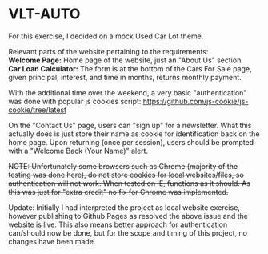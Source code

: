 # VLT-AUTO

For this exercise, I decided on a mock Used Car Lot theme.

Relevant parts of the website pertaining to the requirements: <br>
**Welcome Page:** Home page of the website, just an "About Us" section <br>
**Car Loan Calculator:** The form is at the bottom of the Cars For Sale page, given principal, interest, and time in months, returns monthly payment.

With the additional time over the weekend, a very basic "authentication" was done with popular js cookies script: https://github.com/js-cookie/js-cookie/tree/latest <br>

On the "Contact Us" page, users can "sign up" for a newsletter. What this actually does is just store their name as cookie for identification back on the home page. Upon returning (once per session), users should be prompted with a "Welcome Back (Your Name)" alert.<br>

~~NOTE: Unfortunately some browsers such as Chrome (majority of the testing was done here), do not store cookies for local websites/files, so authentication will not work. When tested on IE, functions as it should. As this was just for "extra credit" no fix for Chrome was implemented.~~

Update: Initially I had interpreted the project as local website exercise, however publishing to Github Pages as resolved the above issue and the website is live. This also means better approach for authentication can/should now be done, but for the scope and timing of this project, no changes have been made.
